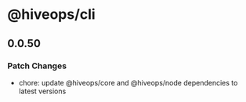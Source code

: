 # @hiveops/cli

## 0.0.50

### Patch Changes

- chore: update @hiveops/core and @hiveops/node dependencies to latest versions
